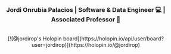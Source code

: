 <!--
**JordiROP/JordiROP** is a ✨ _special_ ✨ repository because its `README.md` (this file) appears on your GitHub profile.

Here are some ideas to get you started:

- 🔭 I’m currently working on ...
- 🌱 I’m currently learning ...
- 👯 I’m looking to collaborate on ...
- 🤔 I’m looking for help with ...
- 💬 Ask me about ...
- 📫 How to reach me: ...
- 😄 Pronouns: ...
- ⚡ Fun fact: ...
-->
<div align="center">

### Jordi Onrubia Palacios | Software & Data Engineer :computer: | Associated Professor :school:

</br>
[![@jordirop's Holopin board](https://holopin.io/api/user/board?user=jordirop)](https://holopin.io/@jordirop)
</div>
